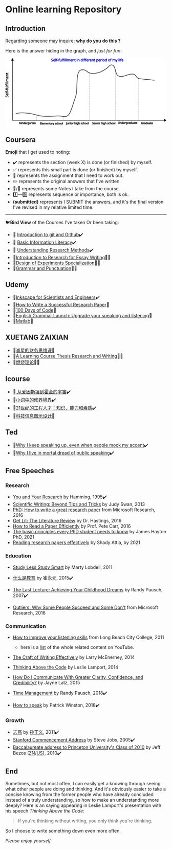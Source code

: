 # Online learning Repository

## Introduction

Regarding someone may inquire: **why do you do this ?**

Here is the answer hiding in the graph, and *just for fun*:

![Self-fulfillment](images/Self-fulfillment.svg)

## Coursera

**Emoji** that I get used to noting:

- :heavy_check_mark: represents the section (week X) is done (or finished) by myself. 
- :white_check_mark: represents this small part is done (or finished) by myself.
- :red_circle: represents the assignment that I  need to work out.
- :pencil2: represents the original answers that I've written.
- :pushpin:/:memo: represents some Notes I take from the course.
- :one:—:five: represents sequence or importance, both is ok.
- **(submitted)** represents I  SUBMIT the answers, and it's the final version I've revised in my relative limited time.

---

:bird:**Bird View** of the Courses I've taken Or been taking:

- :closed_book: [Introduction to git and Github](coursera/Git):heavy_check_mark:
- :closed_book: [Basic Information Literacy](coursera/Basic_information_literacy):heavy_check_mark:
- :closed_book: [Understanding Research Methods](coursera/Understanding_Research_Methods):heavy_check_mark:
- :book:[Introduction to Research for Essay Writing](coursera/Introduction_to_Research_for_Essay_Writing):triangular_flag_on_post::memo:
- :book:[Design of Experiments Specialization](coursera/Design_of_Experiments_Specialization/README.md):triangular_flag_on_post::memo:
- :book:[Grammar and Punctuation](coursera/Grammar_and_Punctuation/README.md):triangular_flag_on_post::memo:

## Udemy

- :closed_book:[Inkscape for Scientists and Engineers](/udemy/Inkscape_for_Scientists_and_Engineers):heavy_check_mark:
- :book:[How to Write a Successful Research Paper](/udemy//How_to_Write_a_Successful_Research_Paper):memo:
- :book:[100 Days of Code](/udemy//100days_python):memo:
- :book:[English Grammar Launch: Upgrade your speaking and listening](/udemy/English_Grammar_Launch):memo:
- :book:[Matlab](udemy/Master_MATLAB):memo:

<!--

## 中国大学慕课
-->

## XUETANG ZAIXIAN

- :book:[肖星的财务思维课](/xuetangzx/caiwusiwei):memo:
- :book:[A Learning Course Thesis Research and Writing](xuetangzx/thesis_research_and_writing/README.md):triangular_flag_on_post::memo:
- :book:[燃烧理论](xuetangzx/combustion_theory/README.md):triangular_flag_on_post::memo:

## Icourse

- :closed_book:[ 从爱因斯坦到霍金的宇宙](/icourse/aiyinsitan):heavy_check_mark:
- :closed_book:[小词中的修养境界](/icourse/xiaoci):heavy_check_mark:
- :closed_book:[21世纪的工程人才：知识、能力和素质](/icourse/21century):heavy_check_mark:
- :book:[科技信息图示设计](/icourse/kejitu):memo:

## Ted

- :closed_book:[Why I keep speaking up, even when people mock my accent](/ted):heavy_check_mark:
- :closed_book:[Why I live in mortal dread of public speaking](/ted):heavy_check_mark:

## Free Speeches

### Research

- [You and Your Research](https://www.youtube.com/watch?v=e3msMuwqp-o&t=257s) by Hamming, 1995:heavy_check_mark:
- [Scientific Writing: Beyond Tips and Tricks](https://www.youtube.com/watch?v=jLPCdDp_LE0) by Judy Swan, 2013
- [PhD: How to write a great research paper](https://www.youtube.com/watch?v=1AYxMbYZQ1Y) from Microsoft Research, 2016
- [Get Lit: The Literature Review](https://www.youtube.com/watch?v=9la5ytz9MmM) by Dr. Hastings, 2016
- [How to Read a Paper Efficiently]() by Prof. Pete Carr, 2016
- [The basic principles every PhD student needs to know](https://www.youtube.com/watch?v=VrMwAOtB9S4) by James Hayton PhD, 2021
- [Reading research papers effectively](https://www.youtube.com/watch?v=fSCTP_obM2A) by Shady Attia, by 2021

### Education

- [Study Less Study Smart](https://www.youtube.com/watch?v=IlU-zDU6aQ0) by Marty Lobdell, 2011

- [什么是教育](https://www.youtube.com/watch?v=re8aeIP_2vg&t=2314s) by 崔永元, 2015:heavy_check_mark:
- [The Last Lecture: Achieving Your Childhood Dreams](https://www.youtube.com/watch?v=ji5_MqicxSo) by Randy Pausch, 2007:heavy_check_mark:
- [Outliers: Why Some People Succeed and Some Don't](https://www.youtube.com/watch?v=EcMKLwVlpJk) from Microsoft Research, 2016

### Communication

- [How to improve your listening skills](https://www.youtube.com/watch?v=Y9LBUf1NzU0) from Long Beach City College, 2011
  - here is a [list](https://www.youtube.com/playlist?list=PLGpClaI8mTmopP6d4-EYBuWDnwg_IHZUC) of the whole related content on YouTube.
- [The Craft of Writing Effectively](https://www.youtube.com/watch?v=vtIzMaLkCaM&t=597s) by Larry McEnerney, 2014
- [Thinking Above the Code](https://www.youtube.com/watch?v=-4Yp3j_jk8Q) by Leslie Lamport, 2014
- [How Do I Communicate With Greater Clarity, Confidence, and Credibility?](https://www.youtube.com/watch?v=MiRmyn-hDfU) by Jayne Latz, 2015

- [Time Management](https://www.youtube.com/watch?v=oTugjssqOT0) by Randy Pausch, 2018:heavy_check_mark:
- [How to speak](https://www.youtube.com/watch?v=Unzc731iCUY&list=PLxkPF249i-__Y1sPwAvZ94ro6sMdKvju0&index=2) by Patrick Winston, 2018:heavy_check_mark:

### Growth

- [志高](https://v.youku.com/v_show/id_XMTM3MjE0MzMyMA==.html?spm=a2h1n.8251843.playList.5!3~5~A&f=51235271&o=1) by [孙正义](https://zh.wikipedia.org/zh-cn/%E5%AD%AB%E6%AD%A3%E7%BE%A9), 2011:heavy_check_mark:
- [Stanford Commencement Address](https://www.youtube.com/watch?v=UF8uR6Z6KLc) by Steve Jobs, 2005:heavy_check_mark:
- [Baccalaureate address to Princeton University's Class of 2010](https://www.youtube.com/watch?v=vBmavNoChZc) by Jeff Bezos ([ZN](https://zh.m.wikipedia.org/zh-hans/%E6%9D%B0%E5%A4%AB%C2%B7%E8%B4%9D%E7%B4%A2%E6%96%AF)/[US](https://en.wikipedia.org/wiki/Jeff_Bezos)), 2010:heavy_check_mark:

## End

Sometimes, but not most often, I can easily get a knowing through seeing what other people are doing and thinking. And it's obviously easier to take a concise knowing from the former people who have already concluded  instead of a truly understanding, so how to make an understanding more deeply? Here is an saying appearing in Leslie Lamport's presentation with his speech *Thinking Above the Code*: 

> If you're thinking without writing, you only think you're thinking.  

So I choose to write something down even more often.

*Please enjoy yourself.*
